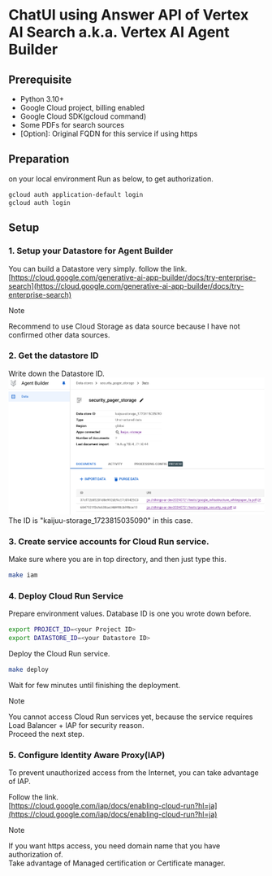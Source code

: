 #   ChatUI using Answer API of Vertex AI Search a.k.a. Vertex AI Agent Builder

## Prerequisite
- Python 3.10+
- Google Cloud project, billing enabled
- Google Cloud SDK(gcloud command)
- Some PDFs for search sources
- [Option]: Original FQDN for this service if using https

## Preparation
on your local environment
Run as below, to get authorization.
```
gcloud auth application-default login
gcloud auth login
```

## Setup

### 1. Setup your Datastore for Agent Builder

You can build a Datastore very simply.
follow the link.  
[https://cloud.google.com/generative-ai-app-builder/docs/try-enterprise-search](https://cloud.google.com/generative-ai-app-builder/docs/try-enterprise-search)

> [!NOTE]
> Recommend to use Cloud Storage as data source because I have not confirmed other data sources.


### 2. Get the datastore ID

Write down the Datastore ID.
![](./images/id_of_datastore.png)
The ID is "kaijuu-storage_1723815035090" in this case.

### 3. Create service accounts for Cloud Run service.

Make sure where you are in top directory, and then just type this.
```bash
make iam
```

### 4. Deploy Cloud Run Service

Prepare environment values.
Database ID is one you wrote down before.
```bash
export PROJECT_ID=<your Project ID>
export DATASTORE_ID=<your Datastore ID>
```

Deploy the Cloud Run service.
```bash
make deploy
```
Wait for few minutes until finishing the deployment.

>[!NOTE]
>You cannot access Cloud Run services yet, because the service requires Load Balancer + IAP for security reason.  
>Proceed the next step.

### 5. Configure Identity Aware Proxy(IAP) 
To prevent unauthorized access from the Internet, you can take advantage of IAP.

Follow the link.  
[https://cloud.google.com/iap/docs/enabling-cloud-run?hl=ja](https://cloud.google.com/iap/docs/enabling-cloud-run?hl=ja)

>[!NOTE]
> If you want https access, you need domain name that you have authorization of.  
> Take advantage of Managed certification or Certificate manager.
